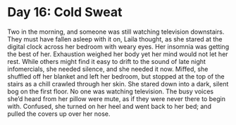 # Day 16: Cold Sweat
Two in the morning, and someone was still watching television downstairs. They must have fallen asleep with it on, Laila thought, as she stared at the digital clock across her bedroom with weary eyes. Her insomnia was getting the best of her. Exhaustion weighed her body yet her mind would not let her rest. While others might find it easy to drift to the sound of late night infomercials, she needed silence, and she needed it now. 
Miffed, she shuffled off her blanket and left her bedroom, but stopped at the top of the stairs as a chill crawled through her skin. She stared down into a dark, silent bog on the first floor. No one was watching television. The busy voices she’d heard from her pillow were mute, as if they were never there to begin with. Confused, she turned on her heel and went back to her bed; and pulled the covers up over her nose.
